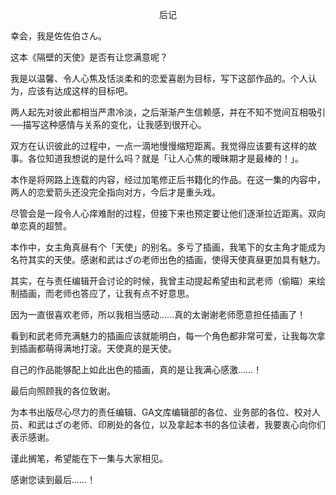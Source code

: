 <p align="center">后记</p>

幸会，我是佐佐伯さん。

这本《隔壁的天使》是否有让您满意呢？

我是以温馨、令人心焦及恬淡柔和的恋爱喜剧为目标，写下这部作品的。个人认为，应该有达成这样的目标吧。

两人起先对彼此都相当严肃冷淡，之后渐渐产生信赖感，并在不知不觉间互相吸引──描写这种感情与关系的变化，让我感到很开心。

双方在认识彼此的过程中，一点一滴地慢慢缩短距离。我觉得应该要有这样的故事。各位知道我想说的是什么吗？就是「让人心焦的暧昧期才是最棒的！」。

本作是将网路上连载的内容，经过加笔修正后书籍化的作品。在这一集的内容中，两人的恋爱箭头还没完全指向对方，今后才是重头戏。

尽管会是一段令人心痒难耐的过程，但接下来也预定要让他们逐渐拉近距离。双向单恋真的超赞。

本作中，女主角真昼有个「天使」的别名。多亏了插画，我笔下的女主角才能成为名符其实的天使。感谢和武はざの老师出色的插画，使得天使真昼更加具有魅力。

其实，在与责任编辑开会讨论的时候，我曾主动提起希望由和武老师（偷瞄）来绘制插画，而老师也答应了，让我有点不好意思。

因为一直很喜欢老师，所以我相当感动……真的太谢谢老师愿意担任插画了！

看到和武老师充满魅力的插画应该就能明白，每一个角色都非常可爱，让我每次拿到插画都萌得满地打滚。天使真的是天使。

自己的作品能够配上如此出色的插画，真的是让我满心感激……！

最后向照顾我的各位致谢。

为本书出版尽心尽力的责任编辑、GA文库编辑部的各位、业务部的各位、校对人员、和武はざの老师、印刷处的各位，以及拿起本书的各位读者，我要衷心向你们表示感谢。

谨此搁笔，希望能在下一集与大家相见。

感谢您读到最后……！

